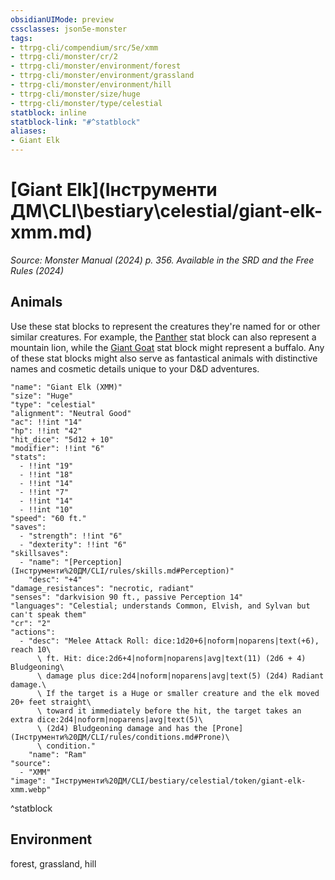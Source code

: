 ```yaml
---
obsidianUIMode: preview
cssclasses: json5e-monster
tags:
- ttrpg-cli/compendium/src/5e/xmm
- ttrpg-cli/monster/cr/2
- ttrpg-cli/monster/environment/forest
- ttrpg-cli/monster/environment/grassland
- ttrpg-cli/monster/environment/hill
- ttrpg-cli/monster/size/huge
- ttrpg-cli/monster/type/celestial
statblock: inline
statblock-link: "#^statblock"
aliases:
- Giant Elk
---
```

# [Giant Elk](Інструменти ДМ\CLI\bestiary\celestial/giant-elk-xmm.md)
*Source: Monster Manual (2024) p. 356. Available in the <span title='Systems Reference Document (5.2)'>SRD</span> and the Free Rules (2024)*  

## Animals

Use these stat blocks to represent the creatures they're named for or other similar creatures. For example, the [Panther](Інструменти%20ДМ/CLI/bestiary/beast/panther-xmm.md) stat block can also represent a mountain lion, while the [Giant Goat](Інструменти%20ДМ/CLI/bestiary/beast/giant-goat-xmm.md) stat block might represent a buffalo. Any of these stat blocks might also serve as fantastical animals with distinctive names and cosmetic details unique to your D&D adventures.

```statblock
"name": "Giant Elk (XMM)"
"size": "Huge"
"type": "celestial"
"alignment": "Neutral Good"
"ac": !!int "14"
"hp": !!int "42"
"hit_dice": "5d12 + 10"
"modifier": !!int "6"
"stats":
  - !!int "19"
  - !!int "18"
  - !!int "14"
  - !!int "7"
  - !!int "14"
  - !!int "10"
"speed": "60 ft."
"saves":
  - "strength": !!int "6"
  - "dexterity": !!int "6"
"skillsaves":
  - "name": "[Perception](Інструменти%20ДМ/CLI/rules/skills.md#Perception)"
    "desc": "+4"
"damage_resistances": "necrotic, radiant"
"senses": "darkvision 90 ft., passive Perception 14"
"languages": "Celestial; understands Common, Elvish, and Sylvan but can't speak them"
"cr": "2"
"actions":
  - "desc": "Melee Attack Roll: dice:1d20+6|noform|noparens|text(+6), reach 10\
      \ ft. Hit: dice:2d6+4|noform|noparens|avg|text(11) (2d6 + 4) Bludgeoning\
      \ damage plus dice:2d4|noform|noparens|avg|text(5) (2d4) Radiant damage.\
      \ If the target is a Huge or smaller creature and the elk moved 20+ feet straight\
      \ toward it immediately before the hit, the target takes an extra dice:2d4|noform|noparens|avg|text(5)\
      \ (2d4) Bludgeoning damage and has the [Prone](Інструменти%20ДМ/CLI/rules/conditions.md#Prone)\
      \ condition."
    "name": "Ram"
"source":
  - "XMM"
"image": "Інструменти%20ДМ/CLI/bestiary/celestial/token/giant-elk-xmm.webp"
```
^statblock

## Environment

forest, grassland, hill